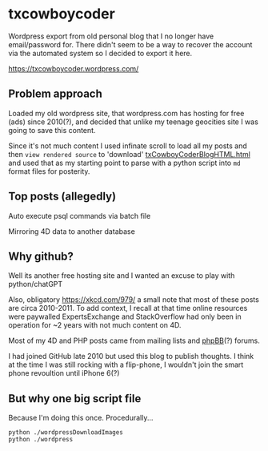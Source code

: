# txcowboycoder
Wordpress export from old personal blog that I no longer have email/password for. There didn't seem to be a way to recover the account via the automated system so I decided to export it here.

https://txcowboycoder.wordpress.com/

## Problem approach

Loaded my old wordpress site, that wordpress.com has hosting for free (ads) since 2010(?), and decided that unlike my teenage geocities site I was going to save this content.

Since it's not much content I used infinate scroll to load all my posts and then ```view rendered source``` to 'download' [txCowboyCoderBlogHTML.html](./txCowboyCoderBlogHTML.html) and used that as my starting point to parse with a python script into ```md``` format files for posterity.

## Top posts (allegedly)

Auto execute psql commands via batch file

Mirroring 4D data to another database

## Why github?

Well its another free hosting site and I wanted an excuse to play with python/chatGPT

Also, obligatory https://xkcd.com/979/ a small note that most of these posts are circa 2010-2011. To add context, I recall at that time online resources were paywalled ExpertsExchange and StackOverflow had only been in operation for ~2 years with not much content on 4D.

Most of my 4D and PHP posts came from mailing lists and [phpBB](https://www.phpbb.com/)(?) forums.

I had joined GitHub late 2010 but used this blog to publish thoughts. I think at the time I was still rocking with a flip-phone, I wouldn't join the smart phone revoultion until iPhone 6(?)

## But why one big script file

Because I'm doing this once. Procedurally...

```
python ./wordpressDownloadImages
python ./wordpress
```